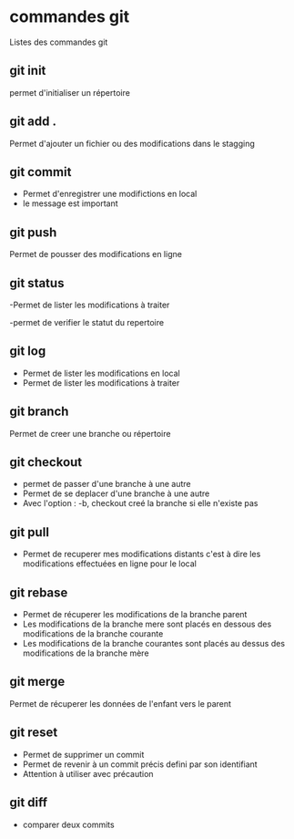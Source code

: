 # commandes git

Listes des commandes git

## git init
permet d'initialiser un répertoire

## git add . 
Permet d'ajouter un fichier ou des modifications dans le stagging

## git commit 
- Permet d'enregistrer une modifictions en local
- le message est important

## git push
Permet de pousser des modifications en ligne

## git status
-Permet de lister les modifications à traiter 

-permet de verifier le statut du repertoire

## git log
- Permet de lister les modifications en local
- Permet de lister les modifications à traiter

## git branch
Permet de creer une branche ou répertoire

## git checkout
- permet de passer d'une branche à une autre
- Permet de se deplacer d'une branche à une autre
-  Avec l'option : -b, checkout creé la branche si elle n'existe pas


## git pull
- Permet de recuperer mes modifications distants c'est à dire les modifications effectuées en ligne pour le local

## git rebase
- Permet de récuperer les modifications de la branche parent
- Les modifications de la branche mere sont placés en dessous des modifications de la branche courante
- Les modifications de la branche courantes sont placés au dessus des modifications de la branche mère

## git merge 
Permet de récuperer les données de l'enfant vers le parent

## git reset 
- Permet de supprimer un commit
- Permet de revenir à un commit précis defini par son identifiant
- Attention à utiliser avec précaution

## git diff 
- comparer deux commits